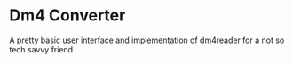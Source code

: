 # Dm4 Converter

A pretty basic user interface and implementation of dm4reader for a not so tech savvy friend